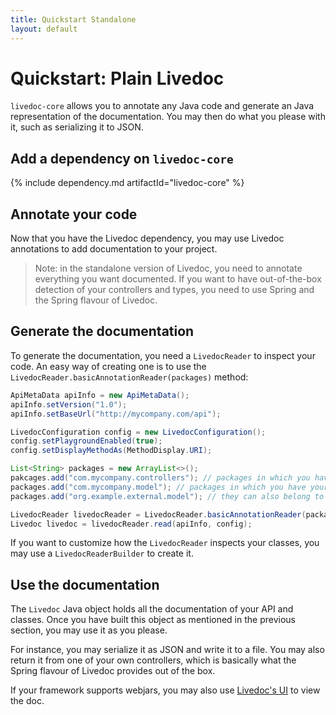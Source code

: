 ```yaml
---
title: Quickstart Standalone
layout: default
---
```


# Quickstart: Plain Livedoc

`livedoc-core` allows you to annotate any Java code and generate an Java representation of the documentation. You 
may then do what you please with it, such as serializing it to JSON.

## Add a dependency on `livedoc-core`

{% include dependency.md artifactId="livedoc-core" %}

## Annotate your code

Now that you have the Livedoc dependency, you may use Livedoc annotations to add documentation to your project.

> Note: in the standalone version of Livedoc, you need to annotate everything you want documented.
If you want to have out-of-the-box detection of your controllers and types, you need to use Spring and the Spring 
flavour of Livedoc.

## Generate the documentation

To generate the documentation, you need a `LivedocReader` to inspect your code. An easy way of creating one is to use
 the `LivedocReader.basicAnnotationReader(packages)` method:
 
 ```java
ApiMetaData apiInfo = new ApiMetaData();
apiInfo.setVersion("1.0");
apiInfo.setBaseUrl("http://mycompany.com/api");

LivedocConfiguration config = new LivedocConfiguration();
config.setPlaygroundEnabled(true);
config.setDisplayMethodAs(MethodDisplay.URI);

List<String> packages = new ArrayList<>();
pakcages.add("com.mycompany.controllers"); // packages in which you have your spring controllers
packages.add("com.mycompany.model"); // packages in which you have your model classes
packages.add("org.example.external.model"); // they can also belong to external jars

LivedocReader livedocReader = LivedocReader.basicAnnotationReader(packages);
Livedoc livedoc = livedocReader.read(apiInfo, config);
```

If you want to customize how the `LivedocReader` inspects your classes, you may use a `LivedocReaderBuilder` to 
create it.

## Use the documentation

The `Livedoc` Java object holds all the documentation of your API and classes. Once you have built this object as 
mentioned in the previous section, you may use it as you please.

For instance, you may serialize it as JSON and write it to a file. You may also return it from one of your own 
controllers, which is basically what the Spring flavour of Livedoc provides out of the box.

If your framework supports webjars, you may also use [Livedoc's UI](../livedoc-ui) to view the doc.
